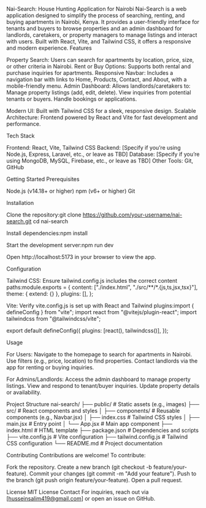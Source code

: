Nai-Search: House Hunting Application for Nairobi
Nai-Search is a web application designed to simplify the process of searching, renting, and buying apartments in Nairobi, Kenya. It provides a user-friendly interface for tenants and buyers to browse properties and an admin dashboard for landlords, caretakers, or property managers to manage listings and interact with users. Built with React, Vite, and Tailwind CSS, it offers a responsive and modern experience.
Features

Property Search: Users can search for apartments by location, price, size, or other criteria in Nairobi.
Rent or Buy Options: Supports both rental and purchase inquiries for apartments.
Responsive Navbar: Includes a navigation bar with links to Home, Products, Contact, and About, with a mobile-friendly menu.
Admin Dashboard: Allows landlords/caretakers to:
Manage property listings (add, edit, delete).
View inquiries from potential tenants or buyers.
Handle bookings or applications.

Modern UI: Built with Tailwind CSS for a sleek, responsive design.
Scalable Architecture: Frontend powered by React and Vite for fast development and performance.

Tech Stack

Frontend: React, Vite, Tailwind CSS
Backend: [Specify if you’re using Node.js, Express, Laravel, etc., or leave as TBD]
Database: [Specify if you’re using MongoDB, MySQL, Firebase, etc., or leave as TBD]
Other Tools: Git, GitHub

Getting Started
Prerequisites

Node.js (v14.18+ or higher)
npm (v6+ or higher)
Git

Installation

Clone the repository:git clone https://github.com/your-username/nai-search.git
cd nai-search

Install dependencies:npm install

Start the development server:npm run dev

Open http://localhost:5173 in your browser to view the app.

Configuration

Tailwind CSS: Ensure tailwind.config.js includes the correct content paths:module.exports = {
content: ["./index.html", "./src/**/*.{js,ts,jsx,tsx}"],
theme: { extend: {} },
plugins: [],
};

Vite: Verify vite.config.js is set up with React and Tailwind plugins:import { defineConfig } from "vite";
import react from "@vitejs/plugin-react";
import tailwindcss from "@tailwindcss/vite";

export default defineConfig({
plugins: [react(), tailwindcss()],
});

Usage

For Users:
Navigate to the homepage to search for apartments in Nairobi.
Use filters (e.g., price, location) to find properties.
Contact landlords via the app for renting or buying inquiries.

For Admins/Landlords:
Access the admin dashboard to manage property listings.
View and respond to tenant/buyer inquiries.
Update property details or availability.

Project Structure
nai-search/
├── public/ # Static assets (e.g., images)
├── src/ # React components and styles
│ ├── components/ # Reusable components (e.g., Navbar.jsx)
│ ├── index.css # Tailwind CSS styles
│ ├── main.jsx # Entry point
│ └── App.jsx # Main app component
├── index.html # HTML template
├── package.json # Dependencies and scripts
├── vite.config.js # Vite configuration
├── tailwind.config.js # Tailwind CSS configuration
└── README.md # Project documentation

Contributing
Contributions are welcome! To contribute:

Fork the repository.
Create a new branch (git checkout -b feature/your-feature).
Commit your changes (git commit -m "Add your feature").
Push to the branch (git push origin feature/your-feature).
Open a pull request.

License
MIT License
Contact
For inquiries, reach out via [husseinsalim419@gmail.com] or open an issue on GitHub.
